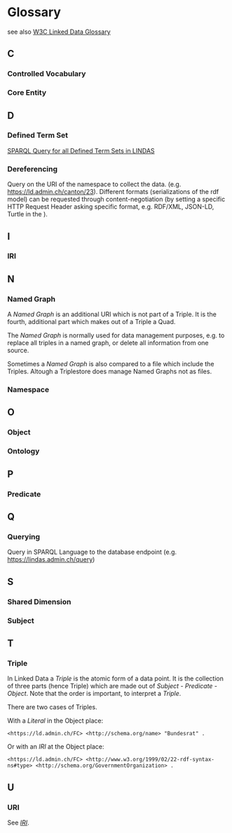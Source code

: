 # Glossary

see also [W3C Linked Data Glossary](https://www.w3.org/TR/ld-glossary/)

## C

### Controlled Vocabulary

### Core Entity

## D

### Defined Term Set
<a href="https://ld.admin.ch/sparql/#query=PREFIX+schema%3A+%3Chttp%3A%2F%2Fschema.org%2F%3E%0APREFIX+rdf%3A+%3Chttp%3A%2F%2Fwww.w3.org%2F1999%2F02%2F22-rdf-syntax-ns%23%3E%0APREFIX+rdfs%3A+%3Chttp%3A%2F%2Fwww.w3.org%2F2000%2F01%2Frdf-schema%23%3E%0ASELECT+*+WHERE+%7B%0A%09%3FDefinedTermSet+a+schema%3ADefinedTermSet.%0A++%09FILTER(regex(str(%3FDefinedTermSet)%2C+%22vocabulary%22+)+)%0A%7D&contentTypeConstruct=text%2Fturtle&contentTypeSelect=application%2Fsparql-results%2Bjson&endpoint=https%3A%2F%2Fld.admin.ch%2Fquery&requestMethod=POST&tabTitle=Query+2&headers=%7B%7D&outputFormat=table" target="_blank">SPARQL Query for all Defined Term Sets in LINDAS</a>

### Dereferencing
Query on the URI of the namespace to collect the data. (e.g. https://ld.admin.ch/canton/23). Different formats (serializations of the rdf model) can be requested through content-negotiation (by setting a specific HTTP Request Header asking specific format, e.g. RDF/XML, JSON-LD, Turtle in the ).

## I

### IRI

## N

### Named Graph
A _Named Graph_ is an additional URI which is not part of a Triple. It is the fourth, additional part which makes out of a Triple a Quad. 

The _Named Graph_ is normally used for data management purposes, e.g. to replace all triples in a named graph, or delete all information from one source.

Sometimes a _Named Graph_ is also compared to a file which include the Triples. Altough a Triplestore does manage Named Graphs not as files.

### Namespace


## O

### Object

### Ontology

## P

### Predicate

## Q

### Querying 
Query in SPARQL Language to the database endpoint (e.g. https://lindas.admin.ch/query)

## S

### Shared Dimension

### Subject

## T

### Triple

In Linked Data a _Triple_ is the atomic form of a data point. It is the collection of three parts (hence Triple) which are made out of _Subject_ - _Predicate_ - _Object_. Note that the order is important, to interpret a _Triple_.

There are two cases of Triples.

With a _Literal_ in the Object place:

`<https://ld.admin.ch/FC> <http://schema.org/name> "Bundesrat" .`

Or with an _IRI_ at the Object place:

`<https://ld.admin.ch/FC> <http://www.w3.org/1999/02/22-rdf-syntax-ns#type> <http://schema.org/GovernmentOrganization> .`

## U

### URI

See [_IRI_](/technology/glossary/#iri).
